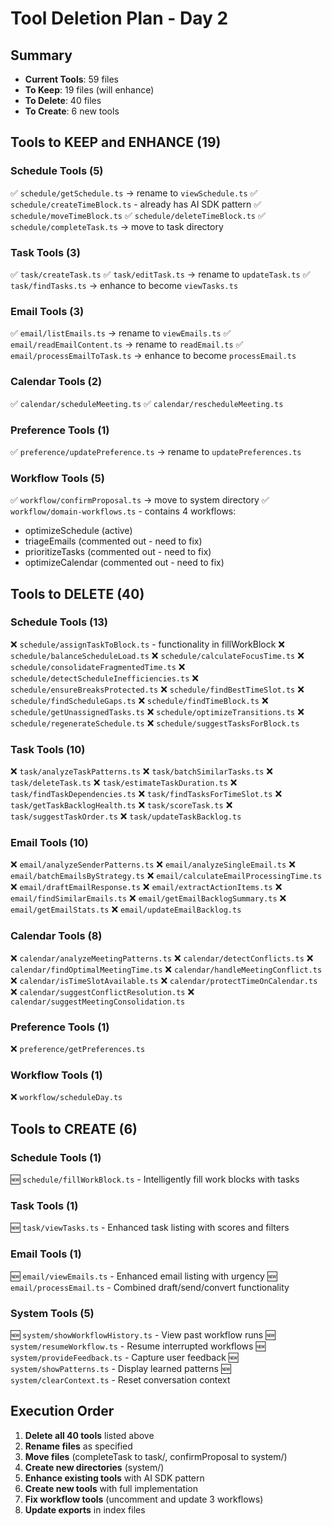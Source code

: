 # Tool Deletion Plan - Day 2

## Summary
- **Current Tools**: 59 files
- **To Keep**: 19 files (will enhance)
- **To Delete**: 40 files
- **To Create**: 6 new tools

## Tools to KEEP and ENHANCE (19)

### Schedule Tools (5)
✅ `schedule/getSchedule.ts` → rename to `viewSchedule.ts`
✅ `schedule/createTimeBlock.ts` - already has AI SDK pattern
✅ `schedule/moveTimeBlock.ts`
✅ `schedule/deleteTimeBlock.ts`
✅ `schedule/completeTask.ts` → move to task directory

### Task Tools (3) 
✅ `task/createTask.ts`
✅ `task/editTask.ts` → rename to `updateTask.ts`
✅ `task/findTasks.ts` → enhance to become `viewTasks.ts`

### Email Tools (3)
✅ `email/listEmails.ts` → rename to `viewEmails.ts`
✅ `email/readEmailContent.ts` → rename to `readEmail.ts`
✅ `email/processEmailToTask.ts` → enhance to become `processEmail.ts`

### Calendar Tools (2)
✅ `calendar/scheduleMeeting.ts`
✅ `calendar/rescheduleMeeting.ts`

### Preference Tools (1)
✅ `preference/updatePreference.ts` → rename to `updatePreferences.ts`

### Workflow Tools (5)
✅ `workflow/confirmProposal.ts` → move to system directory
✅ `workflow/domain-workflows.ts` - contains 4 workflows:
   - optimizeSchedule (active)
   - triageEmails (commented out - need to fix)
   - prioritizeTasks (commented out - need to fix) 
   - optimizeCalendar (commented out - need to fix)

## Tools to DELETE (40)

### Schedule Tools (13)
❌ `schedule/assignTaskToBlock.ts` - functionality in fillWorkBlock
❌ `schedule/balanceScheduleLoad.ts`
❌ `schedule/calculateFocusTime.ts`
❌ `schedule/consolidateFragmentedTime.ts`
❌ `schedule/detectScheduleInefficiencies.ts`
❌ `schedule/ensureBreaksProtected.ts`
❌ `schedule/findBestTimeSlot.ts`
❌ `schedule/findScheduleGaps.ts`
❌ `schedule/findTimeBlock.ts`
❌ `schedule/getUnassignedTasks.ts`
❌ `schedule/optimizeTransitions.ts`
❌ `schedule/regenerateSchedule.ts`
❌ `schedule/suggestTasksForBlock.ts`

### Task Tools (10)
❌ `task/analyzeTaskPatterns.ts`
❌ `task/batchSimilarTasks.ts`
❌ `task/deleteTask.ts`
❌ `task/estimateTaskDuration.ts`
❌ `task/findTaskDependencies.ts`
❌ `task/findTasksForTimeSlot.ts`
❌ `task/getTaskBacklogHealth.ts`
❌ `task/scoreTask.ts`
❌ `task/suggestTaskOrder.ts`
❌ `task/updateTaskBacklog.ts`

### Email Tools (10)
❌ `email/analyzeSenderPatterns.ts`
❌ `email/analyzeSingleEmail.ts`
❌ `email/batchEmailsByStrategy.ts`
❌ `email/calculateEmailProcessingTime.ts`
❌ `email/draftEmailResponse.ts`
❌ `email/extractActionItems.ts`
❌ `email/findSimilarEmails.ts`
❌ `email/getEmailBacklogSummary.ts`
❌ `email/getEmailStats.ts`
❌ `email/updateEmailBacklog.ts`

### Calendar Tools (8)
❌ `calendar/analyzeMeetingPatterns.ts`
❌ `calendar/detectConflicts.ts`
❌ `calendar/findOptimalMeetingTime.ts`
❌ `calendar/handleMeetingConflict.ts`
❌ `calendar/isTimeSlotAvailable.ts`
❌ `calendar/protectTimeOnCalendar.ts`
❌ `calendar/suggestConflictResolution.ts`
❌ `calendar/suggestMeetingConsolidation.ts`

### Preference Tools (1)
❌ `preference/getPreferences.ts`

### Workflow Tools (1)
❌ `workflow/scheduleDay.ts`

## Tools to CREATE (6)

### Schedule Tools (1)
🆕 `schedule/fillWorkBlock.ts` - Intelligently fill work blocks with tasks

### Task Tools (1)
🆕 `task/viewTasks.ts` - Enhanced task listing with scores and filters

### Email Tools (1)
🆕 `email/viewEmails.ts` - Enhanced email listing with urgency
🆕 `email/processEmail.ts` - Combined draft/send/convert functionality

### System Tools (5)
🆕 `system/showWorkflowHistory.ts` - View past workflow runs
🆕 `system/resumeWorkflow.ts` - Resume interrupted workflows
🆕 `system/provideFeedback.ts` - Capture user feedback
🆕 `system/showPatterns.ts` - Display learned patterns
🆕 `system/clearContext.ts` - Reset conversation context

## Execution Order

1. **Delete all 40 tools** listed above
2. **Rename files** as specified
3. **Move files** (completeTask to task/, confirmProposal to system/)
4. **Create new directories** (system/)
5. **Enhance existing tools** with AI SDK pattern
6. **Create new tools** with full implementation
7. **Fix workflow tools** (uncomment and update 3 workflows)
8. **Update exports** in index files